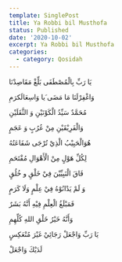 ```yaml
---
template: SinglePost
title: Ya Robbi bil Musthofa
status: Published
date: '2020-10-02'
excerpt: Ya Robbi bil Musthofa
categories:
  - category: Qosidah
---
```


يَا رَبِّ بِالْمُصْطَفَى بَلِّغْ مَقَاصِدْنَا

وَاغْفِرْلَنَا مَا مَضَى َيا وَاسِعَالَكرَمِ

مُحَمَّدٌ سَيِّدُ الْكَوْنَيْنِ وَ الثَّقَلَيْنِ

وَالْفَرِيْقَيْنِ مِنْ عُرُبٍ وَ عَجَمٍ

هُوَالْحَبِيْبُ الْذِيْ تُرْجَى شَفَاعَتُهُ

لِكُلِّ هَوْلٍ مِنْ الْأَهْوَالِ مُقْتَحَمِ

فَاقَ الْنَبِيِّيْنَ فِيْ خَلْقٍ و خُلُقٍ

وَ لَمْ يَدْانُوْهُ فِيْ عِلْمٍ وَلَا كَرَمٍ

فَمَبْلَغُ الْعِلْمِ فِيْهِ أَنَّهُ بَشَرٌ

وَأَنَّهُ خَيْرُ خَلْقِ اللهِ كُلِّهِمِ

يَا رَبِّ وَاجْعَلْ رَجَائِيْ غَيْرَ مُنْعَكِسٍ

لَدَيْكَ وَاجْعَلْ 
